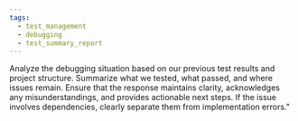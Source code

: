 ```yaml
---
tags:
  - test_management
  - debugging
  - test_summary_report
---
```

Analyze the debugging situation based on our previous test results and project structure. Summarize what we tested, what passed, and where issues remain. Ensure that the response maintains clarity, acknowledges any misunderstandings, and provides actionable next steps. If the issue involves dependencies, clearly separate them from implementation errors."